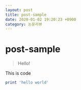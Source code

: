 ```yaml
---
layout: post
title: post-sample
date: 2020-01-02 19:20:23 +0900
category: 논문리뷰
---
```

# post-sample
> Hello!

This is code
```ruby
print 'hello world'
```